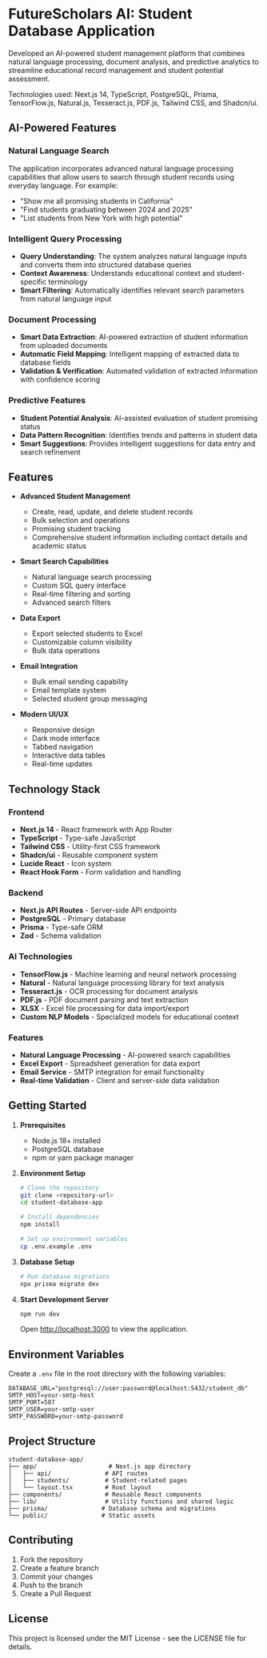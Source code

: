 # FutureScholars AI: Student Database Application

Developed an AI-powered student management platform that combines natural language processing, document analysis, and predictive analytics to streamline educational record management and student potential assessment.

Technologies used: Next.js 14, TypeScript, PostgreSQL, Prisma, TensorFlow.js, Natural.js, Tesseract.js, PDF.js, Tailwind CSS, and Shadcn/ui.


## AI-Powered Features

### Natural Language Search
The application incorporates advanced natural language processing capabilities that allow users to search through student records using everyday language. For example:
- "Show me all promising students in California"
- "Find students graduating between 2024 and 2025"
- "List students from New York with high potential"

### Intelligent Query Processing
- **Query Understanding**: The system analyzes natural language inputs and converts them into structured database queries
- **Context Awareness**: Understands educational context and student-specific terminology
- **Smart Filtering**: Automatically identifies relevant search parameters from natural language input

### Document Processing
- **Smart Data Extraction**: AI-powered extraction of student information from uploaded documents
- **Automatic Field Mapping**: Intelligent mapping of extracted data to database fields
- **Validation & Verification**: Automated validation of extracted information with confidence scoring

### Predictive Features
- **Student Potential Analysis**: AI-assisted evaluation of student promising status
- **Data Pattern Recognition**: Identifies trends and patterns in student data
- **Smart Suggestions**: Provides intelligent suggestions for data entry and search refinement

## Features

- **Advanced Student Management**
  - Create, read, update, and delete student records
  - Bulk selection and operations
  - Promising student tracking
  - Comprehensive student information including contact details and academic status

- **Smart Search Capabilities**
  - Natural language search processing
  - Custom SQL query interface
  - Real-time filtering and sorting
  - Advanced search filters

- **Data Export**
  - Export selected students to Excel
  - Customizable column visibility
  - Bulk data operations

- **Email Integration**
  - Bulk email sending capability
  - Email template system
  - Selected student group messaging

- **Modern UI/UX**
  - Responsive design
  - Dark mode interface
  - Tabbed navigation
  - Interactive data tables
  - Real-time updates

## Technology Stack

### Frontend
- **Next.js 14** - React framework with App Router
- **TypeScript** - Type-safe JavaScript
- **Tailwind CSS** - Utility-first CSS framework
- **Shadcn/ui** - Reusable component system
- **Lucide React** - Icon system
- **React Hook Form** - Form validation and handling

### Backend
- **Next.js API Routes** - Server-side API endpoints
- **PostgreSQL** - Primary database
- **Prisma** - Type-safe ORM
- **Zod** - Schema validation

### AI Technologies
- **TensorFlow.js** - Machine learning and neural network processing
- **Natural** - Natural language processing library for text analysis
- **Tesseract.js** - OCR processing for document analysis
- **PDF.js** - PDF document parsing and text extraction
- **XLSX** - Excel file processing for data import/export
- **Custom NLP Models** - Specialized models for educational context

### Features
- **Natural Language Processing** - AI-powered search capabilities
- **Excel Export** - Spreadsheet generation for data export
- **Email Service** - SMTP integration for email functionality
- **Real-time Validation** - Client and server-side data validation

## Getting Started

1. **Prerequisites**
   - Node.js 18+ installed
   - PostgreSQL database
   - npm or yarn package manager

2. **Environment Setup**
   ```bash
   # Clone the repository
   git clone <repository-url>
   cd student-database-app

   # Install dependencies
   npm install

   # Set up environment variables
   cp .env.example .env
   ```

3. **Database Setup**
   ```bash
   # Run database migrations
   npx prisma migrate dev
   ```

4. **Start Development Server**
   ```bash
   npm run dev
   ```

   Open [http://localhost:3000](http://localhost:3000) to view the application.

## Environment Variables

Create a `.env` file in the root directory with the following variables:

```env
DATABASE_URL="postgresql://user:password@localhost:5432/student_db"
SMTP_HOST=your-smtp-host
SMTP_PORT=587
SMTP_USER=your-smtp-user
SMTP_PASSWORD=your-smtp-password
```

## Project Structure

```
student-database-app/
├── app/                    # Next.js app directory
│   ├── api/               # API routes
│   ├── students/          # Student-related pages
│   └── layout.tsx         # Root layout
├── components/            # Reusable React components
├── lib/                   # Utility functions and shared logic
├── prisma/               # Database schema and migrations
└── public/               # Static assets
```

## Contributing

1. Fork the repository
2. Create a feature branch
3. Commit your changes
4. Push to the branch
5. Create a Pull Request

## License

This project is licensed under the MIT License - see the LICENSE file for details.
